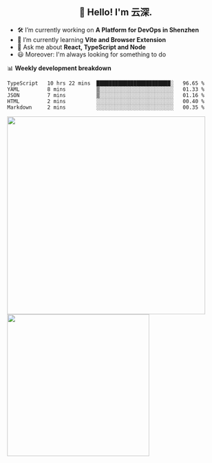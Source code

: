 <h2 align="center">👋 Hello! I'm 云深.</h2>

- 🛠 I’m currently working on **A Platform for DevOps in Shenzhen**
- 🚀 I’m currently learning **Vite and Browser Extension**
- 💬 Ask me about **React, TypeScript and Node**
- 😃 Moreover: I'm always looking for something to do

📊 **Weekly development breakdown**

<!--START_SECTION:waka-->
```text
TypeScript   10 hrs 22 mins  ████████████████████████░   96.65 % 
YAML         8 mins          ▒░░░░░░░░░░░░░░░░░░░░░░░░   01.33 % 
JSON         7 mins          ▒░░░░░░░░░░░░░░░░░░░░░░░░   01.16 % 
HTML         2 mins          ░░░░░░░░░░░░░░░░░░░░░░░░░   00.40 % 
Markdown     2 mins          ░░░░░░░░░░░░░░░░░░░░░░░░░   00.35 % 
```
<!--END_SECTION:waka-->

<p>
<img align="left" width="460" src="https://github-readme-stats.vercel.app/api?username=theprimone&custom_title=Yuns's Github Stats&theme=graywhite&hide_border=true&disable_animations=true"/> <img align="left" width="330" src="https://github-readme-stats.vercel.app/api/top-langs/?username=theprimone&layout=compact&theme=graywhite&hide_border=true"/>
</p>
